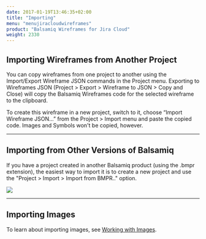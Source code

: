 ```yaml
---
date: 2017-01-19T13:46:35+02:00
title: "Importing"
menu: "menujiracloudwireframes"
product: "Balsamiq Wireframes for Jira Cloud"
weight: 2330
---
```


## Importing Wireframes from Another Project

You can copy wireframes from one project to another using the Import/Export Wireframe JSON commands in the Project menu. Exporting to Wireframes JSON (Project > Export > Wireframe to JSON > Copy and Close) will copy the Balsamiq Wireframes code for the selected wireframe to the clipboard.

To create this wireframe in a new project, switch to it, choose “Import Wireframe JSON…” from the Project > Import menu and paste the copied code. Images and Symbols won't be copied, however.

* * *

## Importing from Other Versions of Balsamiq

If you have a project created in another Balsamiq product (using the .bmpr extension), the easiest way to import it is to create a new project and use the "Project > Import > Import from BMPR.." option.

![](//media.balsamiq.com/img/support/docs/jira/wireframes/import-bmpr.png)

* * *

## Importing Images

To learn about importing images, see [Working with Images](../images/).
